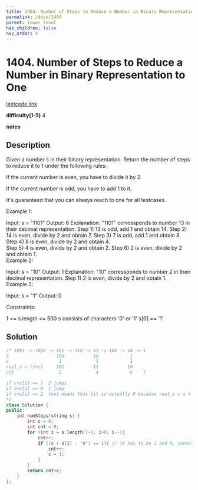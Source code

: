 ```yaml
---
title: 1404. Number of Steps to Reduce a Number in Binary Representation to One
permalink: /docs/1404
parent: lower_level
has_children: false
nav_order: 4
---
```

# 1404. Number of Steps to Reduce a Number in Binary Representation to One
[leetcode link](https://leetcode.com/problems/number-of-steps-to-reduce-a-number-in-binary-representation-to-one/)

**difficulty(1-5)** 
4

**notes**   


## Description
Given a number s in their binary representation. Return the number of steps to reduce it to 1 under the following rules:

If the current number is even, you have to divide it by 2.

If the current number is odd, you have to add 1 to it.

It's guaranteed that you can always reach to one for all testcases.

 

Example 1:

Input: s = "1101"
Output: 6
Explanation: "1101" corressponds to number 13 in their decimal representation.
Step 1) 13 is odd, add 1 and obtain 14. 
Step 2) 14 is even, divide by 2 and obtain 7.
Step 3) 7 is odd, add 1 and obtain 8.
Step 4) 8 is even, divide by 2 and obtain 4.  
Step 5) 4 is even, divide by 2 and obtain 2. 
Step 6) 2 is even, divide by 2 and obtain 1.  
Example 2:

Input: s = "10"
Output: 1
Explanation: "10" corressponds to number 2 in their decimal representation.
Step 1) 2 is even, divide by 2 and obtain 1.  
Example 3:

Input: s = "1"
Output: 0
 

Constraints:

1 <= s.length <= 500
s consists of characters '0' or '1'
s[0] == '1'


## Solution
```c++
/* 1001 -> 1010 -> 101 -> 110 -> 11 -> 100 -> 10 -> 1
s                  100           10            1
c                   1             1            1
real_s = (s+c)     101           11           10
cnt                 2             4            6    7

if c+s[i] == 1  2 jumps
if c+s[i] == 0  1 jump
if c+s[i] == 2  that means that bit is actually 0 because real_s = s + c , so 1 jump.
*/
class Solution {
public:
    int numSteps(string s) {
        int c = 0;
        int cnt = 0;
        for (int i = s.length()-1; i>0; i--){
            cnt++;
            if ((c + s[i] - '0') == 1){ // it has to be 1 and 0, cannot be carry 1 number 1 case!
                cnt++;
                c = 1;
            }
        }
        return cnt+c;
    }
};
```

<!-- 
Default label
{: .label }

Blue label
{: .label .label-blue }

Stable
{: .label .label-green }

New release
{: .label .label-purple }

Coming soon
{: .label .label-yellow }

Deprecated
{: .label .label-red } -->
